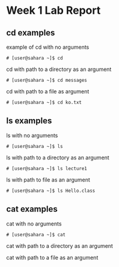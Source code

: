# **Week 1 Lab Report**

## cd examples

example of cd with no arguments
```
# [user@sahara ~]$ cd 
```

cd with path to a directory as an argument
```
# [user@sahara ~]$ cd messages
```
cd with path to a file as argument
```
# [user@sahara ~]$ cd ko.txt
```

## ls examples

ls with no arguments
```
# [user@sahara ~]$ ls
```

ls with path to a directory as an argument
```
# [user@sahara ~]$ ls lecture1
```

ls with path to file as an argument
```
# [user@sahara ~]$ ls Hello.class
```

## cat examples

cat with no arguments
```
# [user@sahara ~]$ cat
```

cat with path to a directory as an argument


cat with path to a file as an argument
